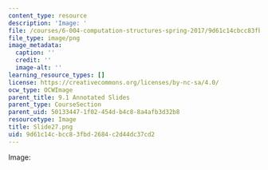 ```yaml
---
content_type: resource
description: 'Image: '
file: /courses/6-004-computation-structures-spring-2017/9d61c14cbcc83fbd2684c2d44dc37cd2_Slide27.png
file_type: image/png
image_metadata:
  caption: ''
  credit: ''
  image-alt: ''
learning_resource_types: []
license: https://creativecommons.org/licenses/by-nc-sa/4.0/
ocw_type: OCWImage
parent_title: 9.1 Annotated Slides
parent_type: CourseSection
parent_uid: 50133447-1f02-454d-b4c8-8a4afb3d32b8
resourcetype: Image
title: Slide27.png
uid: 9d61c14c-bcc8-3fbd-2684-c2d44dc37cd2
---
```

Image: 